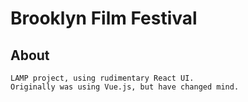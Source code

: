 # Brooklyn Film Festival

## About
```
LAMP project, using rudimentary React UI.
Originally was using Vue.js, but have changed mind.
```